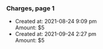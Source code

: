 ### Charges, page 1

-   Created at: 2021-08-24 9:09 pm  
    Amount: $5  
-   Created at: 2021-09-24 2:27 pm  
    Amount: $5  
